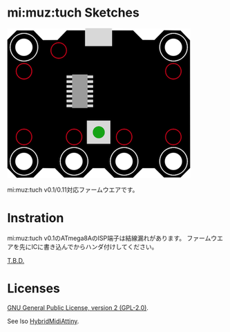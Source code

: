 # mi:muz:tuch Sketches

![mi:muz:tuch](../device.png)

mi:muz:tuch v0.1/0.11対応ファームウエアです。

# Instration

mi:muz:tuch v0.1のATmega8AのISP端子は結線漏れがあります。
ファームウエアを先にICに書き込んでからハンダ付けしてください。

[T.B.D.]()

# Licenses

[GNU General Public License, version 2 (GPL-2.0)](http://opensource.org/licenses/gpl-2.0.php).

See lso [HybridMidiAttiny](https://github.com/tadfmac/mi-muz/tree/master/arduino/libraries/HybridMidiAttiny).


